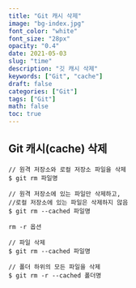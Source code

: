 ```yaml
---
title: "Git 캐시 삭제"
image: "bg-index.jpg"
font_color: "white"
font_size: "28px"
opacity: "0.4"
date: 2021-05-03
slug: "time"
description: "깃 캐시 삭제"
keywords: ["Git", "cache"]
draft: false
categories: ["Git"]
tags: ["Git"]
math: false
toc: true
---
```


## Git 캐시(cache) 삭제

```
// 원격 저장소와 로컬 저장소 파일을 삭제
$ git rm 파일명
 
// 원격 저장소에 있는 파일만 삭제하고, 
//로컬 저장소에 있는 파일은 삭제하지 않음
$ git rm --cached 파일명
```

```
rm -r 옵션

// 파일 삭제
$ git rm --cached 파일명
 
// 폴더 하위의 모든 파일을 삭제
$ git rm -r --cached 폴더명

```

